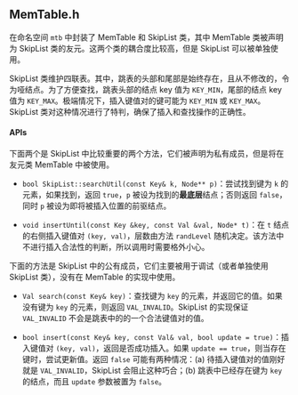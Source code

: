 ## MemTable.h

在命名空间 `mtb` 中封装了 MemTable 和 SkipList 类，其中 MemTable 类被声明为 SkipList 类的友元。这两个类的耦合度比较高，但是 SkipList 可以被单独使用。

SkipList 类维护四联表。其中，跳表的头部和尾部是始终存在，且从不修改的，令为哑结点。为了方便查找，跳表头部的结点 key 值为 `KEY_MIN`，尾部的结点 key 值为 `KEY_MAX`。极端情况下，插入键值对的键可能为 `KEY_MIN` 或 `KEY_MAX`。SkipList 类对这种情况进行了特判，确保了插入和查找操作的正确性。

#### APIs

下面两个是 SkipList 中比较重要的两个方法，它们被声明为私有成员，但是将在友元类 MemTable 中被使用。

+ `bool SkipList::searchUtil(const Key& k, Node** p)`：尝试找到键为 `k` 的元素，如果找到，返回 `true`，`p` 被设为找到的**最底层**结点；否则返回 `false`，同时 `p` 被设为即将被插入位置的前驱结点。

+ `void insertUntil(const Key &key, const Val &val, Node* t)`：在 `t` 结点的右侧插入键值对 `(key, val)`，层数由方法 `randLevel` 随机决定。该方法中不进行插入合法性的判断，所以调用时需要格外小心。

下面的方法是 SkipList 中的公有成员，它们主要被用于调试（或者单独使用 SkipList 类），没有在 MemTable 的实现中使用。

+ `Val search(const Key& key)`：查找键为 `key` 的元素，并返回它的值。如果没有键为 `key` 的元素，则返回 `VAL_INVALID`。SkipList 的实现保证 `VAL_INVALID` 不会是跳表中的的一个合法键值对的值。

+ `bool insert(const Key& key, const Val& val, bool update = true)`：插入键值对 `(key, val)`，返回是否成功插入。如果 `update == true`，则当存在键时，尝试更新值。返回 `false` 可能有两种情况：(a) 待插入键值对的值刚好就是 `VAL_INVALID`，SkipList 会阻止这种巧合；(b) 跳表中已经存在键为 `key` 的结点，而且 `update` 参数被置为 `false`。